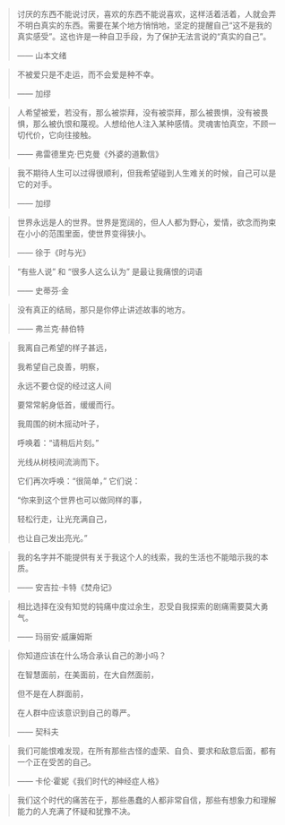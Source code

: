 >讨厌的东西不能说讨厌，喜欢的东西不能说喜欢，这样活着活着，人就会弄不明白真实的东西。需要在某个地方悄悄地，坚定的提醒自己“这不是我的真实感受”。这也许是一种自卫手段，为了保护无法言说的“真实的自己”。
>
>—— 山本文绪



> 不被爱只是不走运，而不会爱是种不幸。
>
> —— 加缪



> 人希望被爱，若没有，那么被崇拜，没有被崇拜，那么被畏惧，没有被畏惧，那么被仇恨和蔑视。人想给他人注入某种感情。灵魂害怕真空，不顾一切代价，它向往接触。
>
> —— 弗雷德里克·巴克曼《外婆的道歉信》



>我不期待人生可以过得很顺利，但我希望碰到人生难关的时候，自己可以是它的对手。
>
>—— 加缪



>世界永远是人的世界。世界是宽阔的，但人人都为野心，爱情，欲念而拘束在小小的范围里面，使世界变得狭小。
>
>—— 徐于《时与光》



> “有些人说” 和 “很多人这么认为” 是最让我痛恨的词语
>
> —— 史蒂芬·金



> 没有真正的结局，那只是你停止讲述故事的地方。
>
> —— 弗兰克·赫伯特



> 我离自己希望的样子甚远，
>
> 我希望自己良善，明察，
>
> 永远不要仓促的经过这人间
>
> 要常常躬身低首，缓缓而行。
>
>  
>
> 我周围的树木摇动叶子，
>
> 呼唤着：“请稍后片刻。”
>
> 光线从树枝间流淌而下。
>
> 它们再次呼唤：“很简单，” 它们说：
>
> “你来到这个世界也可以做同样的事，
>
> 轻松行走，让光充满自己，
>
> 也让自己发出亮光。”



> 我的名字并不能提供有关于我这个人的线索，我的生活也不能暗示我的本质。
>
> —— 安吉拉·卡特《焚舟记》



> 相比选择在没有知觉的钝痛中度过余生，忍受自我探索的剧痛需要莫大勇气。
>
> —— 玛丽安·威廉姆斯



> 你知道应该在什么场合承认自己的渺小吗？
>
> 在智慧面前，在美面前，在大自然面前，
>
> 但不是在人群面前，
>
> 在人群中应该意识到自己的尊严。
>
> —— 契科夫



> 我们可能恨难发现，在所有那些古怪的虚荣、自负、要求和敌意后面，都有一个正在受苦的自己。
>
> —— 卡伦·霍妮《我们时代的神经症人格》



> 我们这个时代的痛苦在于，那些愚蠢的人都非常自信，那些有想象力和理解能力的人充满了怀疑和犹豫不决。


